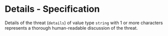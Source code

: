 # Details - Specification

Details of the threat (`details`) of value type `string` with 1 or more characters represents a thorough human-readable
discussion of the threat.

